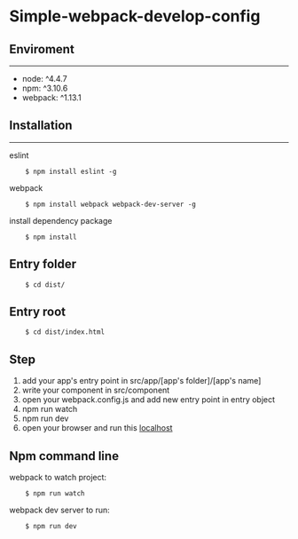 # Simple-webpack-develop-config

## Enviroment
----------------
- node: ^4.4.7
- npm: ^3.10.6
- webpack: ^1.13.1

## Installation
----------------
eslint
```
    $ npm install eslint -g
```

webpack
```
    $ npm install webpack webpack-dev-server -g
```

install dependency package
```
    $ npm install
```

## Entry folder
```    
    $ cd dist/
```
## Entry root
```
    $ cd dist/index.html
```

## Step
    
1. add your app's entry point in src/app/[app's folder]/[app's name] 
2. write your component in src/component
3. open your webpack.config.js and add new entry point in entry object
4. npm run watch
5. npm run dev
6. open your browser and run this [localhost](http://localhost:8080/webpack-dev-server/index.html)


## Npm command line
webpack to watch project:
```    
    $ npm run watch
```
webpack dev server to run:
```   
    $ npm run dev
```
